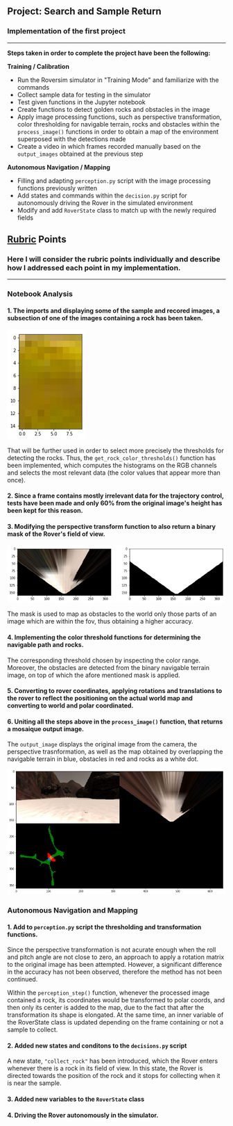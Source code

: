 ## Project: Search and Sample Return
### Implementation of the first project  

---


**Steps taken in order to complete the project have been the following:**  

**Training / Calibration**  

* Run the Roversim simulator in "Training Mode" and familiarize with the commands
* Collect sample data for testing in the simulator
* Test given functions in the Jupyter notebook
* Create functions to detect golden rocks and obstacles in the image
* Apply image processing functions, such as perspective transformation, color thresholding for navigable terrain, rocks and obstacles within the `process_image()` functions in order to obtain a map of the environment superposed with the detections made
* Create a video in which frames recorded manually based on the `output_images` obtained at the previous step

**Autonomous Navigation / Mapping**

* Filling and adapting `perception.py` script with the image processing functions previously written
* Add states and commands within the `decision.py` script for autonomously driving the Rover in the simulated environment
* Modify and add `RoverState` class to match up with the newly required fields

[//]: # (Image References)

[image1]: ./misc/rock_section.png
[image2]: ./misc/fov_mask.png
[image3]: ./misc/output_image.png

## [Rubric](https://review.udacity.com/#!/rubrics/916/view) Points
### Here I will consider the rubric points individually and describe how I addressed each point in my implementation.  

---
### Notebook Analysis
#### 1. The imports and displaying some of the sample and recored images, a subsection of one of the images containing a rock has been taken.

![alt text][image1]

That will be further used in order to select more precisely the thresholds for detecting the rocks. Thus, the `get_rock_color_thresholds()` function has been implemented, which computes the histograms on the RGB channels and selects the most relevant data (the color values that appear more than once).

#### 2. Since a frame contains mostly irrelevant data for the trajectory control, tests have been made and only 60% from the original image's height has been kept for this reason.

#### 3. Modifying the perspective transform function to also return a binary mask of the Rover's field of view. 

![alt text][image2]

The mask is used to map as obstacles to the world only those parts of an image which are within the fov, thus obtaining a higher accuracy.

#### 4. Implementing the color threshold functions for determining the navigable path and rocks.

The corresponding threshold chosen by inspecting the color range. Moreover, the obstacles are detected from the binary navigable terrain image, on top of which the afore mentioned mask is applied.

#### 5. Converting to rover coordinates, applying rotations and translations to the rover to reflect the positioning on the actual world map and converting to world and polar coordinated.

#### 6. Uniting all the steps above in the `process_image()` function, that returns a mosaique output image.

The `output_image` displays the original image from the camera, the perspective trasnformation, as well as the map obtained by overlapping the navigable terrain in blue, obstacles in red and rocks as a white dot.

![alt text][image3]

### Autonomous Navigation and Mapping

#### 1. Add to `perception.py` script the thresholding and transformation functions.

Since the perspective transformation is not acurate enough when the roll and pitch angle are not close to zero, an approach to apply a rotation matrix to the original image has been attempted. However, a significant difference in the accuracy has not been observed, therefore the method has not been continued.

Within the `perception_step()` function, whenever the processed image contained a rock, its coordinates would be transformed to polar coords, and then only its center is added to the map, due to the fact that after the transformation its shape is elongated. At the same time, an inner variable of the RoverState class is updated depending on the frame containing or not a sample to collect.

#### 2. Added new states and conditons to the `decisions.py` script

A new state, `"collect_rock"` has been introduced, which the Rover enters whenever there is a rock in its field of view. In this state, the Rover is directed towards the position of the rock and it stops for collecting when it is near the sample.

#### 3. Added new variables to the `RoverState` class

#### 4. Driving the Rover autonomously in the simulator.
